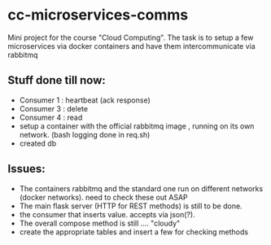 # cc-microservices-comms
Mini project for the course "Cloud Computing". The task is to setup a few microservices via docker containers and have them intercommunicate via rabbitmq

## Stuff done till now:
* Consumer 1 : heartbeat (ack response)
* Consumer 3 : delete 
* Consumer 4 : read
* setup a container with the official rabbitmq image , running on its own network. (bash logging done in req.sh)
* created db

## Issues:
* The containers rabbitmq and the standard one run on different networks (docker networks). need to check these out ASAP
* The main flask server (HTTP for REST methods) is still to be done.
* the consumer that inserts value. accepts via json(?).
* The overall compose method is still .... "cloudy" 
* create the appropriate tables and insert a few for checking methods

